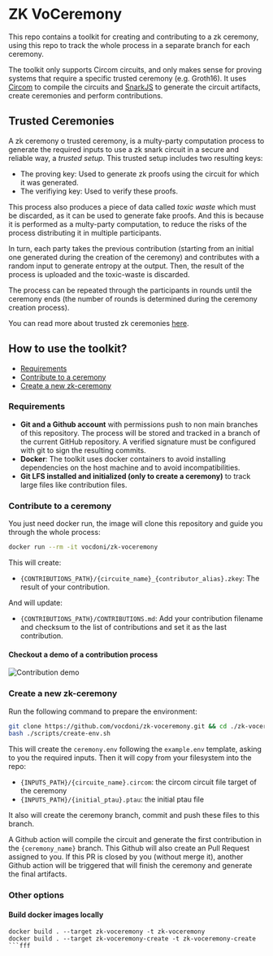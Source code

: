 # ZK VoCeremony

This repo contains a toolkit for creating and contributing to a zk ceremony, using this repo to track the whole process in a separate branch for each ceremony. 

The toolkit only supports Circom circuits, and only makes sense for proving systems that require a specific trusted ceremony (e.g. Groth16). It uses [Circom](https://docs.circom.io/) to compile the circuits and [SnarkJS](https://github.com/iden3/snarkjs) to generate the circuit artifacts, create ceremonies and perform contributions.

## Trusted Ceremonies

A zk ceremony o trusted ceremony, is a multy-party computation process to generate the required inputs to use a zk snark circuit in a secure and reliable way, a *trusted setup*. This trusted setup includes two resulting keys:
* The proving key: Used to generate zk proofs using the circuit for which it was generated.
* The verifiying key: Used to verify these proofs.

This process also produces a piece of data called *toxic waste* which must be discarded, as it can be used to generate fake proofs. And this is because it is performed as a multy-party computation, to reduce the risks of the process distributing it in multiple participants.

In turn, each party takes the previous contribution (starting from an initial one generated during the creation of the ceremony) and contributes with a random input to generate entropy at the output. Then, the result of the process is uploaded and the toxic-waste is discarded. 

The process can be repeated through the participants in rounds until the ceremony ends (the number of rounds is determined during the ceremony creation process).

You can read more about trusted zk ceremonies [here](https://zkproof.org/2021/06/30/setup-ceremonies/).

## How to use the toolkit?

 - [Requirements](#requirements)
 - [Contribute to a ceremony](#contribute-to-a-ceremony)
 - [Create a new zk-ceremony](#create-a-new-zk-ceremony)

### Requirements 

* **Git and a Github account** with permissions push to non main branches of this repository. The process will be stored and tracked in a branch of the current GitHub repository. A verified signature must be configured with git to sign the resulting commits.
* **Docker**: The toolkit uses docker containers to avoid installing dependencies on the host machine and to avoid incompatibilities.
* **Git LFS installed and initialized (only to create a ceremony)** to track large files like contribution files.

### Contribute to a ceremony

You just need docker run, the image will clone this repository and guide you through the whole process:

```sh
docker run --rm -it vocdoni/zk-voceremony
```

This will create:
 * `{CONTRIBUTIONS_PATH}/{circuite_name}_{contributor_alias}.zkey`: The result of your contribution.

And will update:
 * `{CONTRIBUTIONS_PATH}/CONTRIBUTIONS.md`: Add your contribution filename and checksum to the list of contributions and set it as the last contribution.

#### Checkout a demo of a contribution process

![Contribution demo](./contribute-demo.gif)

### Create a new zk-ceremony

Run the following command to prepare the environment:

```sh
git clone https://github.com/vocdoni/zk-voceremony.git && cd ./zk-voceremony
bash ./scripts/create-env.sh
```
This will create the `ceremony.env` following the `example.env` template, asking to you the required inputs. Then it will copy from your filesystem into the repo:
 * `{INPUTS_PATH}/{circuite_name}.circom`: the circom circuit file target of the ceremony
 * `{INPUTS_PATH}/{initial_ptau}.ptau`: the initial ptau file

It also will create the ceremony branch, commit and push these files to this branch.

A Github action will compile the circuit and generate the first contribution in the `{ceremony_name}` branch. This Github will also create an Pull Request assigned to you. If this PR is closed by you (without merge it), another Github action will be triggered that will finish the ceremony and generate the final artifacts.

### Other options

#### Build docker images locally

```
docker build . --target zk-voceremony -t zk-voceremony 
docker build . --target zk-voceremony-create -t zk-voceremony-create
```fff
